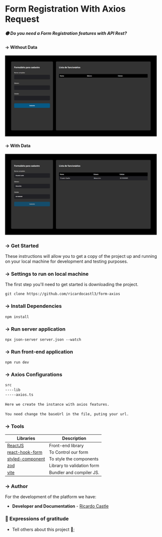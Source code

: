 # Form Registration With Axios Request

##### 🟣 Do you need a Form Registration features with API Rest?

#### → Without Data

<img src="https://github.com/ricardocastl3/form-axios/blob/main/src/assets/full01.png" width="500">

#### → With Data

<img src="https://github.com/ricardocastl3/form-axios/blob/main/src/assets/full02.png" width="500">

### → Get Started

These instructions will allow you to get a copy of the project up and running on your local machine for development and testing purposes.

### → Settings to run on local machine

The first step you'll need to get started is downloading the project.

```
git clone https://github.com/ricardocastl3/form-axios
```

### → Install Dependencies

```
npm install
```

### → Run server application

```
npx json-server server.json --watch
```

### → Run front-end application

```
npm run dev
```

### → Axios Configurations

```
src
----lib
-----axios.ts

Here we create the instance with axios features.

You need change the baseUrl in the file, puting your url.

```

### → Tools

| Libraries                     | Description                |
| ----------------------------- | -------------------------- |
| [ReactJS](https://react.dev/) | Front-end library          |
| [react-hook-form]()           | To Control our form        |
| [styled-component]()          | To style the components    |
| [zod]()                       | Library to validation form |
| [vite]()                      | Bundler and compiler JS.   |

### → Author

For the development of the platform we have:

- **Developer and Documentation** - [Ricardo Castle](https://www.linkedin.com/in/ricardocastles/)

### 🎁 Expressions of gratitude

- Tell others about this project 📢;
